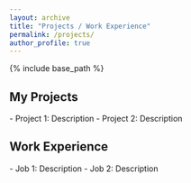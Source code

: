 ```yaml
---
layout: archive
title: "Projects / Work Experience"
permalink: /projects/
author_profile: true
---
```


{% include base_path %}

<h2>My Projects</h2>
- Project 1: Description
- Project 2: Description

<h2>Work Experience</h2>
- Job 1: Description
- Job 2: Description